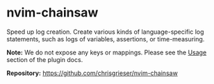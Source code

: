 # nvim-chainsaw

Speed up log creation. Create various kinds of language-specific log statements, such as logs of variables, assertions, or time-measuring.

**Note:** We do not expose any keys or mappings. Please see the [Usage](https://github.com/chrisgrieser/nvim-chainsaw#usage) section of the plugin docs.

**Repository:** <https://github.com/chrisgrieser/nvim-chainsaw>
